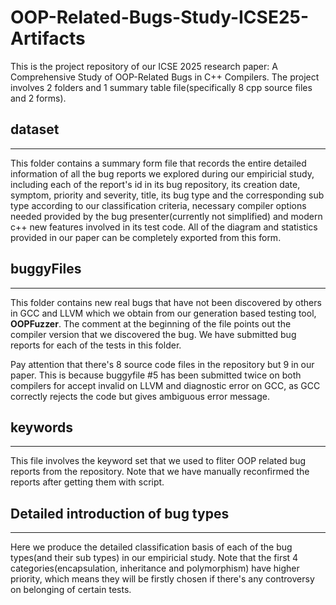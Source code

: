 # OOP-Related-Bugs-Study-ICSE25-Artifacts
This is the project repository of our ICSE 2025 research paper: A Comprehensive Study of OOP-Related Bugs in C++ Compilers.
The project involves 2 folders and 1 summary table file(specifically 8 cpp source files and 2 forms).


  
## dataset

---
This folder contains a summary form file that records the entire detailed information of all the bug reports we explored during our empiricial study, including each of the report's id in its bug repository, its creation date, symptom, priority and severity, title, its bug type and the corresponding sub type according to our classification criteria, necessary compiler options needed provided by the bug presenter(currently not simplified) and modern c++ new features involved in its test code. All of the diagram and statistics provided in our paper can be completely exported from this form.
  
  
## buggyFiles

---

This folder contains new real bugs that have not been discovered by others in GCC and LLVM which we obtain from our generation based testing tool, **OOPFuzzer**. The comment at the beginning of the file points out the compiler version that we discovered the bug. We have submitted bug reports for each of the tests in this folder.

Pay attention that there's 8 source code files in the repository but 9 in our paper. This is because buggyfile #5 has been submitted twice on both compilers for accept invalid on LLVM and diagnostic error on GCC, as GCC correctly rejects the code but gives ambiguous error message.
  
  
## keywords
---
This file involves the keyword set that we used to fliter OOP related bug reports from the repository. Note that we have manually reconfirmed the reports after getting them with script.


  
## Detailed introduction of bug types
---
Here we produce the detailed classification basis of each of the bug types(and their sub types) in our empiricial study. Note that the first 4 categories(encapsulation, inheritance and polymorphism) have higher priority, which means they will be firstly chosen if there's any controversy on belonging of certain tests.

